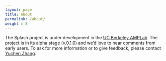 ```yaml
---
layout: page
title: About
permalink: /about/
weight : 5
---
```


The Splash project is under development in the [UC Berkeley AMPLab](https://amplab.cs.berkeley.edu/). The project is in its alpha stage (v.0.1.0) and we’d love to hear comments from early users. To ask for more information or to give feedback, please contact [Yuchen Zhang](http://www.cs.berkeley.edu/~yuczhang/).


